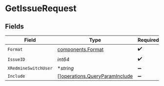 # GetIssueRequest


## Fields

| Field                                                                          | Type                                                                           | Required                                                                       | Description                                                                    | Example                                                                        |
| ------------------------------------------------------------------------------ | ------------------------------------------------------------------------------ | ------------------------------------------------------------------------------ | ------------------------------------------------------------------------------ | ------------------------------------------------------------------------------ |
| `Format`                                                                       | [components.Format](../../models/components/format.md)                         | :heavy_check_mark:                                                             | N/A                                                                            |                                                                                |
| `IssueID`                                                                      | *int64*                                                                        | :heavy_check_mark:                                                             | N/A                                                                            |                                                                                |
| `XRedmineSwitchUser`                                                           | **string*                                                                      | :heavy_minus_sign:                                                             | N/A                                                                            | jsmith                                                                         |
| `Include`                                                                      | [][operations.QueryParamInclude](../../models/operations/queryparaminclude.md) | :heavy_minus_sign:                                                             | N/A                                                                            |                                                                                |